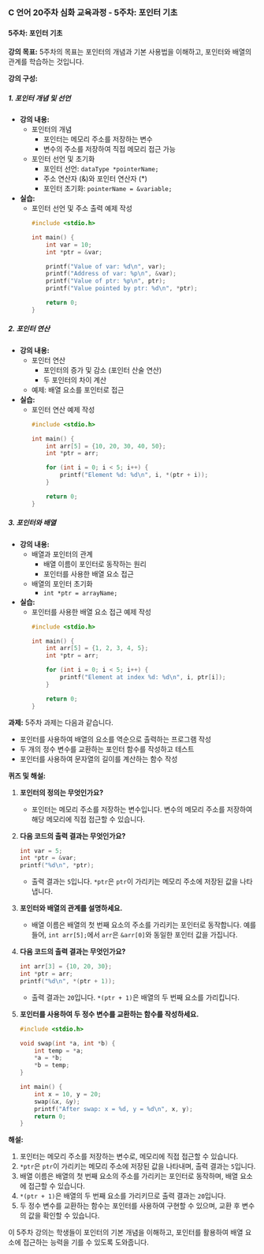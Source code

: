 ### C 언어 20주차 심화 교육과정 - 5주차: 포인터 기초

#### 5주차: 포인터 기초

**강의 목표:**
5주차의 목표는 포인터의 개념과 기본 사용법을 이해하고, 포인터와 배열의 관계를 학습하는 것입니다.

**강의 구성:**

##### 1. 포인터 개념 및 선언
- **강의 내용:**
  - 포인터의 개념
    - 포인터는 메모리 주소를 저장하는 변수
    - 변수의 주소를 저장하여 직접 메모리 접근 가능
  - 포인터 선언 및 초기화
    - 포인터 선언: `dataType *pointerName;`
    - 주소 연산자 (&)와 포인터 연산자 (*)
    - 포인터 초기화: `pointerName = &variable;`
- **실습:**
  - 포인터 선언 및 주소 출력 예제 작성
    ```c
    #include <stdio.h>

    int main() {
        int var = 10;
        int *ptr = &var;

        printf("Value of var: %d\n", var);
        printf("Address of var: %p\n", &var);
        printf("Value of ptr: %p\n", ptr);
        printf("Value pointed by ptr: %d\n", *ptr);

        return 0;
    }
    ```

##### 2. 포인터 연산
- **강의 내용:**
  - 포인터 연산
    - 포인터의 증가 및 감소 (포인터 산술 연산)
    - 두 포인터의 차이 계산
  - 예제: 배열 요소를 포인터로 접근
- **실습:**
  - 포인터 연산 예제 작성
    ```c
    #include <stdio.h>

    int main() {
        int arr[5] = {10, 20, 30, 40, 50};
        int *ptr = arr;

        for (int i = 0; i < 5; i++) {
            printf("Element %d: %d\n", i, *(ptr + i));
        }

        return 0;
    }
    ```

##### 3. 포인터와 배열
- **강의 내용:**
  - 배열과 포인터의 관계
    - 배열 이름이 포인터로 동작하는 원리
    - 포인터를 사용한 배열 요소 접근
  - 배열의 포인터 초기화
    - `int *ptr = arrayName;`
- **실습:**
  - 포인터를 사용한 배열 요소 접근 예제 작성
    ```c
    #include <stdio.h>

    int main() {
        int arr[5] = {1, 2, 3, 4, 5};
        int *ptr = arr;

        for (int i = 0; i < 5; i++) {
            printf("Element at index %d: %d\n", i, ptr[i]);
        }

        return 0;
    }
    ```

**과제:**
5주차 과제는 다음과 같습니다.
- 포인터를 사용하여 배열의 요소를 역순으로 출력하는 프로그램 작성
- 두 개의 정수 변수를 교환하는 포인터 함수를 작성하고 테스트
- 포인터를 사용하여 문자열의 길이를 계산하는 함수 작성

**퀴즈 및 해설:**

1. **포인터의 정의는 무엇인가요?**
   - 포인터는 메모리 주소를 저장하는 변수입니다. 변수의 메모리 주소를 저장하여 해당 메모리에 직접 접근할 수 있습니다.

2. **다음 코드의 출력 결과는 무엇인가요?**
    ```c
    int var = 5;
    int *ptr = &var;
    printf("%d\n", *ptr);
    ```
   - 출력 결과는 `5`입니다. `*ptr`은 `ptr`이 가리키는 메모리 주소에 저장된 값을 나타냅니다.

3. **포인터와 배열의 관계를 설명하세요.**
   - 배열 이름은 배열의 첫 번째 요소의 주소를 가리키는 포인터로 동작합니다. 예를 들어, `int arr[5];`에서 `arr`은 `&arr[0]`와 동일한 포인터 값을 가집니다.

4. **다음 코드의 출력 결과는 무엇인가요?**
    ```c
    int arr[3] = {10, 20, 30};
    int *ptr = arr;
    printf("%d\n", *(ptr + 1));
    ```
   - 출력 결과는 `20`입니다. `*(ptr + 1)`은 배열의 두 번째 요소를 가리킵니다.

5. **포인터를 사용하여 두 정수 변수를 교환하는 함수를 작성하세요.**
    ```c
    #include <stdio.h>

    void swap(int *a, int *b) {
        int temp = *a;
        *a = *b;
        *b = temp;
    }

    int main() {
        int x = 10, y = 20;
        swap(&x, &y);
        printf("After swap: x = %d, y = %d\n", x, y);
        return 0;
    }
    ```

**해설:**
1. 포인터는 메모리 주소를 저장하는 변수로, 메모리에 직접 접근할 수 있습니다.
2. `*ptr`은 `ptr`이 가리키는 메모리 주소에 저장된 값을 나타내며, 출력 결과는 `5`입니다.
3. 배열 이름은 배열의 첫 번째 요소의 주소를 가리키는 포인터로 동작하며, 배열 요소에 접근할 수 있습니다.
4. `*(ptr + 1)`은 배열의 두 번째 요소를 가리키므로 출력 결과는 `20`입니다.
5. 두 정수 변수를 교환하는 함수는 포인터를 사용하여 구현할 수 있으며, 교환 후 변수의 값을 확인할 수 있습니다.

이 5주차 강의는 학생들이 포인터의 기본 개념을 이해하고, 포인터를 활용하여 배열 요소에 접근하는 능력을 기를 수 있도록 도와줍니다.